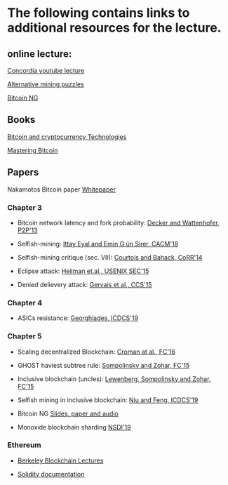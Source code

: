 # The following contains links to additional resources for the lecture.


## online lecture:

[Concordia youtube lecture](https://www.youtube.com/playlist?list=PLnD_TI73e88dsiKwQ3XDqXPBMwQjVt_TB)

[Alternative mining puzzles](https://www.youtube.com/watch?v=TipGy2bOVL4)

[Bitcoin NG](https://www.youtube.com/watch?v=TiD36gQM4qQ)

## Books
[Bitcoin and cryptocurrency Technologies](https://d28rh4a8wq0iu5.cloudfront.net/bitcointech/readings/princeton_bitcoin_book.pdf)

[Mastering Bitcoin](https://github.com/bitcoinbook/bitcoinbook)
## Papers

Nakamotos Bitcoin paper [Whitepaper](https://bitcoin.org/bitcoin.pdf)

### Chapter 3

* Bitcoin network latency and fork probability: [Decker and Wattenhofer, P2P'13](https://www.gsd.inesc-id.pt/~ler/docencia/rcs1314/papers/P2P2013_041.pdf)

* Selfish-mining: [Ittay Eyal and Emin G ̈un Sirer, CACM'18](https://arxiv.org/pdf/1311.0243.pdf%7C)

* Selfish-mining critique (sec. VII): [Courtois and Bahack, CoRR'14](https://arxiv.org/pdf/1402.1718.pdf)

* Eclipse attack:
[Heilman et.al., USENIX SEC'15](https://eprint.iacr.org/2015/263.pdf)

* Denied delievery attack:
[Gervais et al., CCS'15](https://eprint.iacr.org/2015/578.pdf)



### Chapter 4

* ASICs resistance:
[Georghiades, ICDCS'19](https://arxiv.org/pdf/1902.00112.pdf)

### Chapter 5
* Scaling decentralized Blockchain: [Croman at al., FC'16](https://www.comp.nus.edu.sg/~prateeks/papers/Bitcoin-scaling.pdf)

* GHOST haviest subtree rule:
[Sompolinsky and Zohar, FC'15](https://eprint.iacr.org/2013/881.pdf)

* Inclusive blockchain (uncles):
[Lewenberg, Sompolinsky and Zohar, FC'15](https://fc15.ifca.ai/preproceedings/paper_101.pdf)

* Selfish mining in inclusive blockchain:
[Niu and Feng, ICDCS'19](https://arxiv.org/pdf/1901.04620.pdf)

* Bitcoin NG [Slides, paper and audio](https://www.usenix.org/conference/nsdi16/technical-sessions/presentation/eyal)

* Monoxide blockchain sharding [NSDI'19](https://www.usenix.org/conference/nsdi19/presentation/wang-jiaping)

### Ethereum

* [Berkeley Blockchain Lectures](https://www.youtube.com/channel/UC5sgoRfoSp3jeX4DEqKLwKg)

* [Solidity documentation](https://solidity.readthedocs.io/en/v0.5.0/index.html#)
